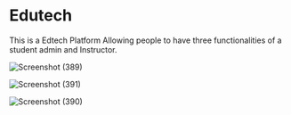 # Edutech
This is a Edtech Platform Allowing people to have three functionalities of a student admin and Instructor.

![Screenshot (389)](https://github.com/EkanshGupta-02/Edutech/assets/76432963/58d7762b-90e8-4695-87a9-8e64c4f6c9ce)

![Screenshot (391)](https://github.com/EkanshGupta-02/Edutech/assets/76432963/a90793f7-0e7b-416d-a936-87d290b36556)

![Screenshot (390)](https://github.com/EkanshGupta-02/Edutech/assets/76432963/efd24e0b-64aa-404c-a158-ab0ebeca0eb4)





